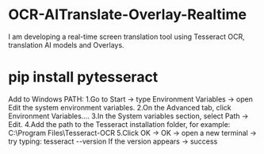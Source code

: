 # OCR-AITranslate-Overlay-Realtime
I am developing a real-time screen translation tool using Tesseract OCR, translation AI models and Overlays.
# pip install pytesseract
Add to Windows PATH:
1.Go to Start → type Environment Variables → open Edit the system environment variables.
2.On the Advanced tab, click Environment Variables….
3.In the System variables section, select Path → Edit.
4.Add the path to the Tesseract installation folder, for example:
C:\Program Files\Tesseract-OCR
5.Click OK → OK → open a new terminal → try typing:
tesseract --version
If the version appears → success